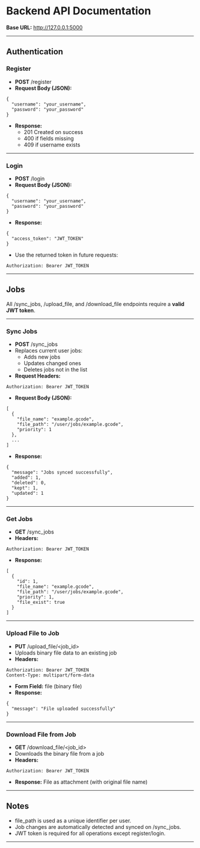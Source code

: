 # **Backend API Documentation**

**Base URL:** http://127.0.0.1:5000

---

## **Authentication**

### **Register**

- **POST** /register
- **Request Body (JSON):**

```
{
  "username": "your_username",
  "password": "your_password"
}
```

- **Response:**
    - 201 Created on success
    - 400 if fields missing
    - 409 if username exists

---

### **Login**

- **POST** /login
- **Request Body (JSON):**

```
{
  "username": "your_username",
  "password": "your_password"
}
```

- **Response:**

```
{
  "access_token": "JWT_TOKEN"
}
```

- Use the returned token in future requests:

```
Authorization: Bearer JWT_TOKEN
```

---

## **Jobs**

All /sync_jobs, /upload_file, and /download_file endpoints require a **valid JWT token**.

---

### **Sync Jobs**

- **POST** /sync_jobs
- Replaces current user jobs:
    - Adds new jobs
    - Updates changed ones
    - Deletes jobs not in the list
- **Request Headers:**

```
Authorization: Bearer JWT_TOKEN
```

- **Request Body (JSON):**

```
[
  {
    "file_name": "example.gcode",
    "file_path": "/user/jobs/example.gcode",
    "priority": 1
  },
  ...
]
```

- **Response:**

```
{
  "message": "Jobs synced successfully",
  "added": 1,
  "deleted": 0,
  "kept": 1,
  "updated": 1
}
```

---

### **Get Jobs**

- **GET** /sync_jobs
- **Headers:**

```
Authorization: Bearer JWT_TOKEN
```

- **Response:**

```
[
  {
    "id": 1,
    "file_name": "example.gcode",
    "file_path": "/user/jobs/example.gcode",
    "priority": 1,
    "file_exist": true
  }
]
```

---

### **Upload File to Job**

- **PUT** /upload_file/<job_id>
- Uploads binary file data to an existing job
- **Headers:**

```
Authorization: Bearer JWT_TOKEN
Content-Type: multipart/form-data
```

- **Form Field:** file (binary file)
- **Response:**

```
{
  "message": "File uploaded successfully"
}
```

---

### **Download File from Job**

- **GET** /download_file/<job_id>
- Downloads the binary file from a job
- **Headers:**

```
Authorization: Bearer JWT_TOKEN
```

- **Response:** File as attachment (with original file name)

---

## **Notes**

- file_path is used as a unique identifier per user.
- Job changes are automatically detected and synced on /sync_jobs.
- JWT token is required for all operations except register/login.

---

